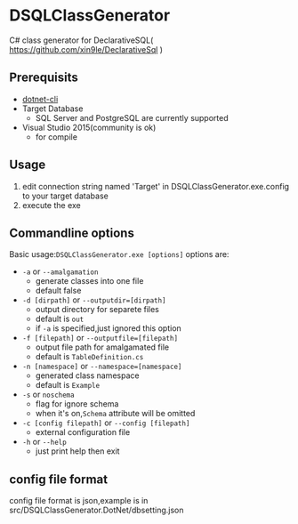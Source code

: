 # DSQLClassGenerator

C# class generator for DeclarativeSQL( https://github.com/xin9le/DeclarativeSql )

## Prerequisits

* [dotnet-cli](https://www.microsoft.com/net/core#windows)
* Target Database
    * SQL Server and PostgreSQL are currently supported
* Visual Studio 2015(community is ok)
    * for compile

## Usage

1. edit connection string named 'Target' in DSQLClassGenerator.exe.config to your target database
2. execute the exe

## Commandline options

Basic usage:`DSQLClassGenerator.exe [options]`
options are:
* `-a` or `--amalgamation`
    * generate classes into one file
    * default false
* `-d [dirpath]` or `--outputdir=[dirpath]`
    * output directory for separete files
    * default is `out`
    * if `-a` is specified,just ignored this option
* `-f [filepath]` or `--outputfile=[filepath]`
    * output file path for amalgamated file
    * default is `TableDefinition.cs`
* `-n [namespace]` or `--namespace=[namespace]`
    * generated class namespace
    * default is `Example`
* `-s` or `noschema`
    * flag for ignore schema
    * when it's on,`Schema` attribute will be omitted
* `-c [config filepath]` or `--config [filepath]`
    * external configuration file
* `-h` or `--help`
    * just print help then exit

## config file format

config file format is json,example is in src/DSQLClassGenerator.DotNet/dbsetting.json
